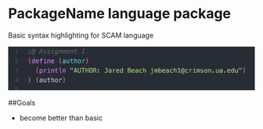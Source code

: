 # PackageName language package

Basic syntax highlighting for SCAM language
<div>
<img src="https://raw.githubusercontent.com/jmbeach/language-scam/master/images/example.png" alt="example" width="600px"/>
</div>

##Goals
* become better than basic
